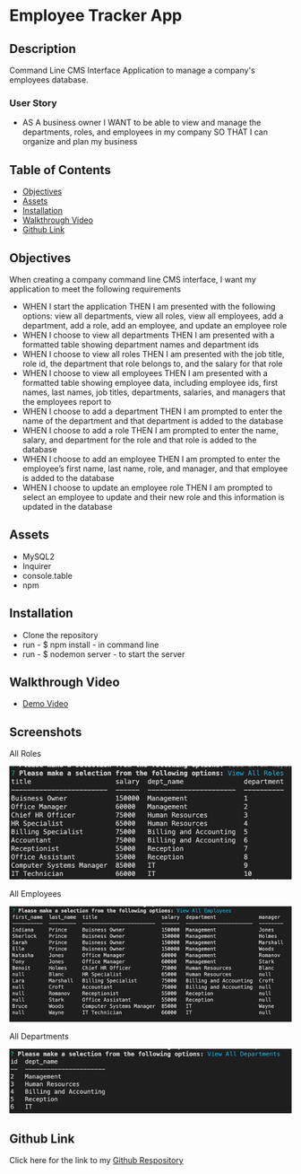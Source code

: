 # Employee Tracker App

## Description

Command Line CMS Interface Application to manage a company's employees database. 

### User Story

* AS A business owner
I WANT to be able to view and manage the departments, roles, and employees in my company SO THAT I can organize and plan my business

## Table of Contents

- [Objectives](#objectives)
- [Assets](#assets)
- [Installation](#installation)
- [Walkthrough Video](#walkthrough)
- [Github Link](#github-link)

## Objectives

When creating a company command line CMS interface, I want my application to meet the following requirements

* WHEN I start the application
THEN I am presented with the following options: view all departments, view all roles, view all employees, add a department, add a role, add an employee, and update an employee role
* WHEN I choose to view all departments
THEN I am presented with a formatted table showing department names and department ids
* WHEN I choose to view all roles
THEN I am presented with the job title, role id, the department that role belongs to, and the salary for that role
* WHEN I choose to view all employees
THEN I am presented with a formatted table showing employee data, including employee ids, first names, last names, job titles, departments, salaries, and managers that the employees report to
* WHEN I choose to add a department
THEN I am prompted to enter the name of the department and that department is added to the database
* WHEN I choose to add a role
THEN I am prompted to enter the name, salary, and department for the role and that role is added to the database
* WHEN I choose to add an employee
THEN I am prompted to enter the employee’s first name, last name, role, and manager, and that employee is added to the database
* WHEN I choose to update an employee role
THEN I am prompted to select an employee to update and their new role and this information is updated in the database

## Assets

* MySQL2
* Inquirer
* console.table 
* npm 

## Installation

* Clone the repository
* run - $ npm install - in command line
* run - $ nodemon server - to start the server 

## Walkthrough Video

* [Demo Video](https://drive.google.com/file/d/1UD1CXwzqh_RpVBFxndWWQ95dMLt1erfG/view)

## Screenshots

All Roles 

![All Roles](./assets/images/rolesSC.png)

All Employees

![All Employees](./assets/images/employeesSC.png)

All Departments 

![All Departments](./assets/images/deptsSC.png)

## Github Link

Click here for the link to my [Github Respository](https://github.com/Gdebortoli/antzOnaLog.ET.12.gd) 